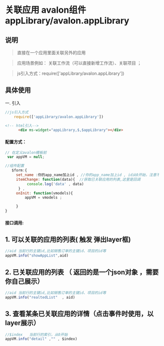 # 关联应用 avalon组件  appLibrary/avalon.appLibrary

## 说明

  > 直接在一个应用里面关联另外的应用

  > 应用场景例如： 关联工作流（可以直接新增工作流）、关联项目  ；

  > js引入方式：require(['appLibrary/avalon.appLibrary'])

## 具体使用

一. 引入
````js
//js引入方式
    require(['appLibrary/avalon.appLibrary'])
````
````html
<!-- html引入-->
      <div ms-widget="appLibrary,$,$appLibrary"></div>
````
#### 配置方式：
````js
// 在定义avalon模板前 
 var appVM = null;

//组件配置
   $form:{
     set_name :你的app_name加上id , //你的app_name加上id , id从0开始，注意不能重复，一旦定义后不能修改
     itemChange: function(data){  //获取已关联应用的列表,这里是回调
          console.log('data' , data)
      } ,
     onInit: function(vmodels){
         appVM = vmodels ;

     }
}
````
#### 接口调用:

## 1. 可以关联的应用的列表( 触发 弹出layer框)
````js
//aid 当前行的主键id,比如销售订单的主键id、项目的id等 
appVM.info("showAppList",aid) 

````

## 2. 已关联应用的列表 （ 返回的是一个json对象 ，需要你自己展示）
````js
//aid 当前行的主键id,比如销售订单的主键id、项目的id等 
appVM.info("realtedList"  , aid) 

````

## 3. 查看某条已关联应用的详情（点击事件时使用，以layer展示）
````js
//$index   当前行的索引，从0开始
appVM.info("detail" ,"" , $index) 

````

